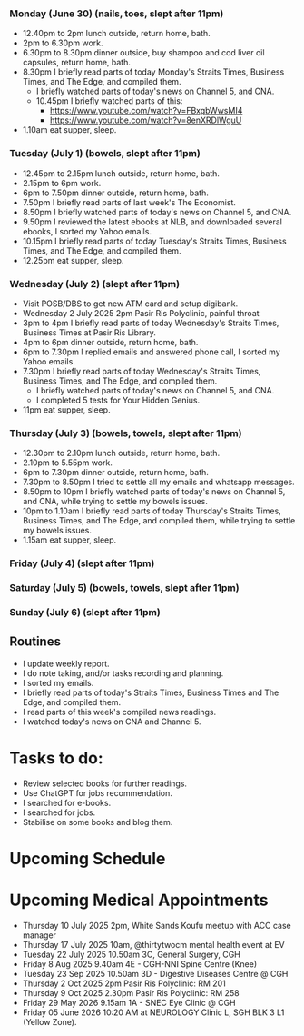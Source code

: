 ### Monday (June 30) (nails, toes, slept after 11pm)
- 12.40pm to 2pm lunch outside, return home, bath.
- 2pm to 6.30pm work.
- 6.30pm to 8.30pm dinner outside, buy shampoo and cod liver oil capsules, return home, bath.
- 8.30pm I briefly read parts of today Monday's Straits Times, Business Times, and The Edge, and compiled them.
    - I briefly watched parts of today's news on Channel 5, and CNA.
    - 10.45pm I briefly watched parts of this:
        - https://www.youtube.com/watch?v=FBxgbWwsMI4
        - https://www.youtube.com/watch?v=8enXRDlWguU
- 1.10am eat supper, sleep.

### Tuesday (July 1) (bowels, slept after 11pm)
- 12.45pm to 2.15pm lunch outside, return home, bath.
- 2.15pm to 6pm work.
- 6pm to 7.50pm dinner outside, return home, bath.
- 7.50pm I briefly read parts of last week's The Economist.
- 8.50pm I briefly watched parts of today's news on Channel 5, and CNA.
- 9.50pm I reviewed the latest ebooks at NLB, and downloaded several ebooks, I sorted my Yahoo emails.
- 10.15pm I briefly read parts of today Tuesday's Straits Times, Business Times, and The Edge, and compiled them.
- 12.25pm eat supper, sleep.

### Wednesday (July 2) (slept after 11pm)
- Visit POSB/DBS to get new ATM card and setup digibank.
- Wednesday 2 July 2025 2pm Pasir Ris Polyclinic, painful throat
- 3pm to 4pm I briefly read parts of today Wednesday's Straits Times, Business Times at Pasir Ris Library.
- 4pm to 6pm dinner outside, return home, bath.
- 6pm to 7.30pm I replied emails and answered phone call, I sorted my Yahoo emails.
- 7.30pm I briefly read parts of today Wednesday's Straits Times, Business Times, and The Edge, and compiled them.
    - I briefly watched parts of today's news on Channel 5, and CNA.
    - I completed 5 tests for Your Hidden Genius.
- 11pm eat supper, sleep.

### Thursday (July 3) (bowels, towels, slept after 11pm)
- 12.30pm to 2.10pm lunch outside, return home, bath.
- 2.10pm to 5.55pm work.
- 6pm to 7.30pm dinner outside, return home, bath.
- 7.30pm to 8.50pm I tried to settle all my emails and whatsapp messages.
- 8.50pm to 10pm I briefly watched parts of today's news on Channel 5, and CNA, while trying to settle my bowels issues.
- 10pm to 1.10am  I briefly read parts of today Thursday's Straits Times, Business Times, and The Edge, and compiled them, while trying to settle my bowels issues.
- 1.15am eat supper, sleep.

### Friday (July 4) (slept after 11pm)


### Saturday (July 5) (bowels, towels, slept after 11pm)


### Sunday (July 6) (slept after 11pm)







## Routines
- I update weekly report.
- I do note taking, and/or tasks recording and planning.
- I sorted my emails.
- I briefly read parts of today's Straits Times, Business Times and The Edge, and compiled them.
- I read parts of this week's compiled news readings.
- I watched today's news on CNA and Channel 5.

# Tasks to do:
- Review selected books for further readings.
- Use ChatGPT for jobs recommendation.
- I searched for e-books.
- I searched for jobs.
- Stabilise on some books and blog them.

# Upcoming Schedule

# Upcoming Medical Appointments
- Thursday 10 July 2025 2pm, White Sands Koufu meetup with ACC case manager
- Thursday 17 July 2025 10am, @thirtytwocm mental health event at EV
- Tuesday 22 July 2025 10.50am 3C, General Surgery, CGH
- Friday 8 Aug 2025 9.40am 4E - CGH-NNI Spine Centre (Knee)
- Tuesday 23 Sep 2025 10.50am 3D - Digestive Diseases Centre @ CGH
- Thursday 2 Oct 2025 2pm Pasir Ris Polyclinic: RM 201
- Thursday 9 Oct 2025 2.30pm Pasir Ris Polyclinic: RM 258
- Friday 29 May 2026 9.15am 1A - SNEC Eye Clinic @ CGH
- Friday 05 June 2026 10:20 AM at NEUROLOGY Clinic L, SGH BLK 3 L1 (Yellow Zone).
